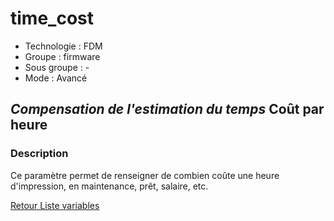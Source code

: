 # time_cost

* Technologie : FDM 
* Groupe : firmware
* Sous groupe : -
* Mode : Avancé

## *Compensation de l'estimation du temps* Coût par heure

### Description

Ce paramètre permet de renseigner de combien coûte une heure d'impression, en maintenance, prêt, salaire, etc.

[Retour Liste variables](variable_list.md)